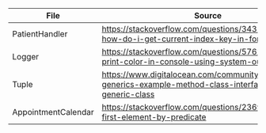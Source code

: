 | File                | Source                                                                                                           |
|---------------------|------------------------------------------------------------------------------------------------------------------|
| PatientHandler      | https://stackoverflow.com/questions/3431529/java-how-do-i-get-current-index-key-in-for-each-loop                 |
| Logger              | https://stackoverflow.com/questions/5762491/how-to-print-color-in-console-using-system-out-println               |   
| Tuple               | https://www.digitalocean.com/community/tutorials/java-generics-example-method-class-interface#java-generic-class |
| AppointmentCalendar | https://stackoverflow.com/questions/23696317/find-first-element-by-predicate                                     |